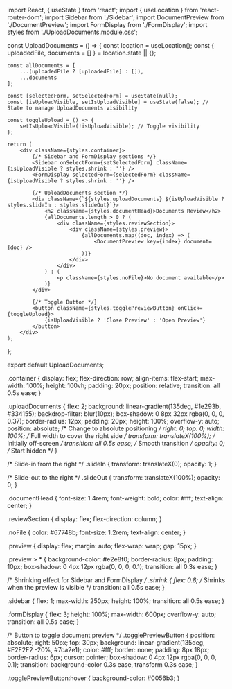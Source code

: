import React, { useState } from 'react';
import { useLocation } from 'react-router-dom';
import Sidebar from './Sidebar';
import DocumentPreview from './DocumentPreview';
import FormDisplay from './FormDisplay';
import styles from './UploadDocuments.module.css';

const UploadDocuments = () => {
    const location = useLocation();
    const { uploadedFile, documents = [] } = location.state || {};

    const allDocuments = [
        ...(uploadedFile ? [uploadedFile] : []),
        ...documents
    ];

    const [selectedForm, setSelectedForm] = useState(null);
    const [isUploadVisible, setIsUploadVisible] = useState(false); // State to manage UploadDocuments visibility

    const toggleUpload = () => {
        setIsUploadVisible(!isUploadVisible); // Toggle visibility
    };

    return (
        <div className={styles.container}>
            {/* Sidebar and FormDisplay sections */}
            <Sidebar onSelectForm={setSelectedForm} className={isUploadVisible ? styles.shrink : ''} />
            <FormDisplay selectedForm={selectedForm} className={isUploadVisible ? styles.shrink : ''} />

            {/* UploadDocuments section */}
            <div className={`${styles.uploadDocuments} ${isUploadVisible ? styles.slideIn : styles.slideOut}`}>
                <h2 className={styles.documentHead}>Documents Review</h2>
                {allDocuments.length > 0 ? (
                    <div className={styles.reviewSection}>
                        <div className={styles.preview}>
                            {allDocuments.map((doc, index) => (
                                <DocumentPreview key={index} document={doc} />
                            ))}
                        </div>
                    </div>
                ) : (
                    <p className={styles.noFile}>No document available</p>
                )}
            </div>

            {/* Toggle Button */}
            <button className={styles.togglePreviewButton} onClick={toggleUpload}>
                {isUploadVisible ? 'Close Preview' : 'Open Preview'}
            </button>
        </div>
    );
};

export default UploadDocuments;



.container {
  display: flex;
  flex-direction: row;
  align-items: flex-start;
  max-width: 100%;
  height: 100vh;
  padding: 20px;
  position: relative;
  transition: all 0.5s ease;
}

.uploadDocuments {
  flex: 2;
  background: linear-gradient(135deg, #1e293b, #334155);
  backdrop-filter: blur(10px);
  box-shadow: 0 8px 32px rgba(0, 0, 0, 0.37);
  border-radius: 12px;
  padding: 20px;
  height: 100%;
  overflow-y: auto;
  position: absolute; /* Change to absolute positioning */
  right: 0;
  top: 0;
  width: 100%; /* Full width to cover the right side */
  transform: translateX(100%); /* Initially off-screen */
  transition: all 0.5s ease; /* Smooth transition */
  opacity: 0; /* Start hidden */
}

/* Slide-in from the right */
.slideIn {
  transform: translateX(0);
  opacity: 1;
}

/* Slide-out to the right */
.slideOut {
  transform: translateX(100%);
  opacity: 0;
}

.documentHead {
  font-size: 1.4rem;
  font-weight: bold;
  color: #fff;
  text-align: center;
}

.reviewSection {
  display: flex;
  flex-direction: column;
}

.noFile {
  color: #67748b;
  font-size: 1.2rem;
  text-align: center;
}

.preview {
  display: flex;
  margin: auto;
  flex-wrap: wrap;
  gap: 15px;
}

.preview > * {
  background-color: #e2e8f0;
  border-radius: 8px;
  padding: 10px;
  box-shadow: 0 4px 12px rgba(0, 0, 0, 0.1);
  transition: all 0.3s ease;
}

/* Shrinking effect for Sidebar and FormDisplay */
.shrink {
  flex: 0.8; /* Shrinks when the preview is visible */
  transition: all 0.5s ease;
}

.sidebar {
  flex: 1;
  max-width: 250px;
  height: 100%;
  transition: all 0.5s ease;
}

.formDisplay {
  flex: 3;
  height: 100%;
  max-width: 600px;
  overflow-y: auto;
  transition: all 0.5s ease;
}

/* Button to toggle document preview */
.togglePreviewButton {
  position: absolute;
  right: 50px;
  top: 30px;
  background: linear-gradient(135deg, #F2F2F2 -20%, #7ca2e1);
  color: #fff;
  border: none;
  padding: 8px 18px;
  border-radius: 6px;
  cursor: pointer;
  box-shadow: 0 4px 12px rgba(0, 0, 0, 0.1);
  transition: background-color 0.3s ease, transform 0.3s ease;
}

.togglePreviewButton:hover {
  background-color: #0056b3;
}
